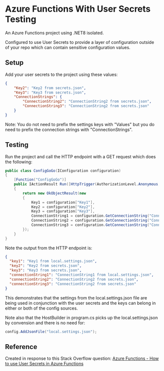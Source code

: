 ﻿# Azure Functions With User Secrets Testing
An Azure Functions project using .NET8 isolated.

Configured to use User Secrets to provide a layer of configuration outside of your repo which can contain sensitive configuration values.

## Setup
Add your user secrets to the project using these values:
```json
{
    "Key2": "Key2 from secrets.json",
    "Key3": "Key3 from secrets.json",
    "ConnectionStrings": {
        "ConnectionString2": "ConnectionString2 from secrets.json",
        "ConnectionString3": "ConnectionString2 from secrets.json"
    }
}
```

Note: You do not need to prefix the settings keys with "Values" but you do need to prefix the connection strings with "ConnectionStrings". 

## Testing
Run the project and call the HTTP endpoint with a GET request which does the following:

```csharp
public class ConfigGoGo(IConfiguration configuration)
{
    [Function("ConfigGoGo")]
    public IActionResult Run([HttpTrigger(AuthorizationLevel.Anonymous, "get", "post")] HttpRequest req)
    {
        return new OkObjectResult(new
        {
            Key1 = configuration["Key1"],
            Key2 = configuration["Key2"],
            Key3 = configuration["Key3"],
            ConnectionString1 = configuration.GetConnectionString("ConnectionString1"),
            ConnectionString2 = configuration.GetConnectionString("ConnectionString2"),
            ConnectionString3 = configuration.GetConnectionString("ConnectionString3")
        });
    }
}
```

Note the output from the HTTP endpoint is:

```json
{
  "key1": "Key1 from local.settings.json",
  "key2": "Key2 from secrets.json",
  "key3": "Key3 from secrets.json",
  "connectionString1": "ConnectionString1 from local.settings.json",
  "connectionString2": "ConnectionString2 from secrets.json",
  "connectionString3": "ConnectionString2 from secrets.json"
}
```

This demonstrates that the settings from the local.settings.json file are being used in conjunction with the user secrets and the keys can belong in either or both of the config sources.

Note also that the HostBuilder in program.cs picks up the local.settings.json by convension and there is no need for:

```csharp
config.AddJsonFile("local.settings.json");
```

## Reference
Created in response to this Stack Overflow question: [Azure Functions - How to use User Secrets in Azure Functions](https://stackoverflow.com/questions/72200094/azure-functions-how-to-use-user-secrets-in-azure-functions)
